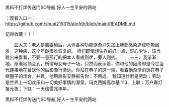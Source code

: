 黑料不打烊传送门SO导航,好人一生平安的网站

：观看入口一：https://github.com/shuai215315/atofdh/blob/main/README.md


记得收藏！！！



　　曲大夫：老人是脑委琐后，人体各种功能逐渐消失加上肺部感染造成呼吸困难，这种病，这个年龄很难恢复的。
咱们即使想生存的好一点，舒心少许，该当跳出来看看，不要一意孤行的把本人看成则优，旁人则劣。
　　十三、我渐渐地、渐渐地领会到，所谓母女母子一场，只然而表示着，你和他的因缘即是今世当代连接地在目送他的后影渐行渐远。你站在巷子的这一端，看着他渐渐消逝在巷子绕圈子的场合，并且，他用后影安静报告你：不用追。
	我知道什麽是劳动：劳动是世界上一切欢乐和一切美好事情的源泉。玛克西姆高尔基
	113、上联：万户春灯报元夜；下联：一天瑞雪兆丰年。







黑料不打烊传送门SO导航,好人一生平安的网站
